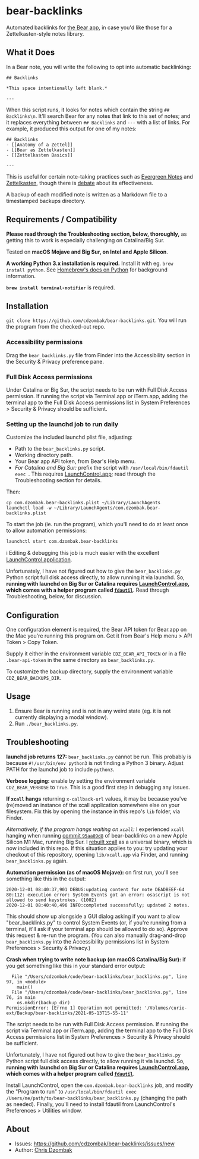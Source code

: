 # bear-backlinks

Automated backlinks for [the Bear app](https://bear.app), in case you'd like those for a Zettelkasten-style notes library.

## What it Does

In a Bear note, you will write the following to opt into automatic backlinking:

```
## Backlinks

*This space intentionally left blank.*

---
```

When this script runs, it looks for notes which contain the string `## Backlinks\n`. It'll search Bear for any notes that link to this set of notes; and it replaces everything between `## Backlinks` and `---` with a list of links. For example, it produced this output for one of my notes:

```
## Backlinks
- [[Anatomy of a Zettel]]
- [[Bear as Zettelkasten]]
- [[Zettelkasten Basics]]

---
```

This is useful for certain note-taking practices such as [Evergreen Notes](https://notes.andymatuschak.org/Evergreen_notes) and [Zettelkasten](https://zettelkasten.de), though there is [debate](https://zettelkasten.de/posts/backlinks-are-bad-links/) about its effectiveness.

A backup of each modified note is written as a Markdown file to a timestamped backups directory.

## Requirements / Compatibility

**Please read through the Troubleshooting section, below, thoroughly,** as getting this to work is especially challenging on Catalina/Big Sur.

Tested on **macOS Mojave and Big Sur, on Intel and Apple Silicon**.

**A working Python 3.x installation is required.** Install it with eg. `brew install python`. See [Homebrew's docs on Python](https://docs.brew.sh/Homebrew-and-Python) for background information.

**`brew install terminal-notifier`** is required.

## Installation

`git clone https://github.com/cdzombak/bear-backlinks.git`. You will run the program from the checked-out repo.

### Accessibility permissions

Drag the `bear_backlinks.py` file from Finder into the Accessibility section in the Security & Privacy preference pane.

### Full Disk Access permissions

Under Catalina or Big Sur, the script needs to be run with Full Disk Access permission. If running the script via Terminal.app or iTerm.app, adding the terminal app to the Full Disk Access permissions list in System Preferences > Security & Privacy should be sufficient.

### Setting up the launchd job to run daily

Customize the included launchd plist file, adjusting:

- Path to the `bear_backlinks.py` script.
- Working directory path.
- Your Bear app API token, from Bear's Help menu.
- *For Catalina and Big Sur:* prefix the script with `/usr/local/bin/fdautil exec `. This requires [LaunchControl.app](https://www.soma-zone.com/LaunchControl/); read through the Troubleshooting section for details.

Then:
```
cp com.dzombak.bear-backlinks.plist ~/Library/LaunchAgents
launchctl load -w ~/Library/LaunchAgents/com.dzombak.bear-backlinks.plist
```

To start the job (ie. run the program), which you'll need to do at least once to allow automation permissions:
```
launchctl start com.dzombak.bear-backlinks
```

ℹ️ Editing & debugging this job is much easier with the excellent [LaunchControl application](https://www.soma-zone.com/LaunchControl/).

Unfortunately, I have not figured out how to give the `bear_backlinks.py` Python script full disk access directly, to allow running it via launchd. So, **running with launchd on Big Sur or Catalina requires [LaunchControl.app](https://www.soma-zone.com/LaunchControl), which comes with a helper program called [`fdautil`](https://www.soma-zone.com/LaunchControl/FAQ.html)**. Read through Troubleshooting, below, for discussion.

## Configuration

One configuration element is required, the Bear API token for Bear.app on the Mac you're running this program on. Get it from Bear's Help menu > API Token > Copy Token.

Supply it either in the environment variable `CDZ_BEAR_API_TOKEN` or in a file `.bear-api-token` in the same directory as `bear_backlinks.py`.

To customize the backup directory, supply the environment variable `CDZ_BEAR_BACKUPS_DIR`.

## Usage

1. Ensure Bear is running and is not in any weird state (eg. it is not currently displaying a modal window).
1. Run `./bear_backlinks.py`.

## Troubleshooting

**launchd job returns 127:** `bear_backlinks.py` cannot be run. This probably is because `#!/usr/bin/env python3` is not finding a Python 3 binary. Adjust PATH for the launchd job to include `python3`.

**Verbose logging:** enable by setting the environment variable `CDZ_BEAR_VERBOSE` to `True`. This is a good first step in debugging any issues.

**If `xcall` hangs** returning `x-callback-url` values, it may be because you've (re)moved an instance of the xcall application somewhere else on your filesystem. Fix this by opening the instance in this repo's `lib` folder, via Finder.

*Alternatively, if the program hangs waiting on `xcall`:* I experienced `xcall` hanging when running [commit `95aa09d8`](https://github.com/cdzombak/bear-backlinks/commit/95aa09d8ac05aa64edd8421193aa32631a78bcee) of bear-backlinks on a new Apple Silicon M1 Mac, running Big Sur. I [rebuilt xcall](https://github.com/cdzombak/xcall) as a universal binary, which is now included in this repo. If this situation applies to you: try updating your checkout of this repository, opening `lib/xcall.app` via Finder, and running `bear_backlinks.py` again.

**Automation permission (as of macOS Mojave):** on first run, you'll see something like this in the output:

```
2020-12-01 08:40:37,901 DEBUG:updating content for note DEADBEEF-64
80:112: execution error: System Events got an error: osascript is not allowed to send keystrokes. (1002)
2020-12-01 08:40:40,496 INFO:completed successfully; updated 2 notes.
```

This should show up alongside a GUI dialog asking if you want to allow "bear_backlinks.py" to control System Events (or, if you're running from a terminal, it'll ask if your terminal app should be allowed to do so). Approve this request & re-run the program. (You can also manually drag-and-drop `bear_backlinks.py` into the Accessibility permissions list in System Preferences > Security & Privacy.)

**Crash when trying to write note backup (on macOS Catalina/Big Sur):** if you get something like this in your standard error output:

```
  File "/Users/cdzombak/code/bear-backlinks/bear_backlinks.py", line 97, in <module>
    main()
  File "/Users/cdzombak/code/bear-backlinks/bear_backlinks.py", line 76, in main
    os.mkdir(backup_dir)
PermissionError: [Errno 1] Operation not permitted: '/Volumes/curie-ext/Backup/bear-backlinks/2021-05-13T15-55-11'
```

The script needs to be run with Full Disk Access permission. If running the script via Terminal.app or iTerm.app, adding the terminal app to the Full Disk Access permissions list in System Preferences > Security & Privacy should be sufficient.

Unfortunately, I have not figured out how to give the `bear_backlinks.py` Python script full disk access directly, to allow running it via launchd. So, **running with launchd on Big Sur or Catalina requires [LaunchControl.app](https://www.soma-zone.com/LaunchControl), which comes with a helper program called [`fdautil`](https://www.soma-zone.com/LaunchControl/FAQ.html)**.

Install LaunchControl, open the `com.dzombak.bear-backlinks` job, and modify the "Program to run" to `/usr/local/bin/fdautil exec /Users/me/path/to/bear-backlinks/bear_backlinks.py` (changing the path as needed). Finally, you'll need to install fdautil from LaunchControl's Preferences > Utilities window.

## About

- Issues: https://github.com/cdzombak/bear-backlinks/issues/new
- Author: [Chris Dzombak](https://www.dzombak.com)
